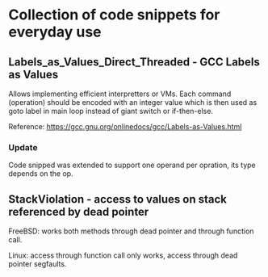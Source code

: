 # Collection of code snippets for everyday use

## Labels_as_Values_Direct_Threaded - GCC Labels as Values

Allows implementing efficient interpretters or VMs. Each command (operation) should be
encoded with an integer value which is then used as goto label in main loop instead of
giant switch or if-then-else.

Reference: https://gcc.gnu.org/onlinedocs/gcc/Labels-as-Values.html

### Update

Code snipped was extended to support one operand per opration, its type depends on the op.

## StackViolation - access to values on stack referenced by dead pointer

FreeBSD: works both methods through dead pointer and through function call.

Linux: access through function call only works, access through dead pointer segfaults.


